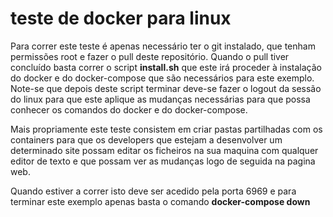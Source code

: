 ﻿# teste de docker para linux
 Para correr este teste é apenas necessário ter o git instalado, que tenham permissões root e fazer o pull deste repositório. Quando o pull tiver concluído basta correr o script **install.sh** que este irá proceder à instalação do docker e do docker-compose que são necessários para este exemplo. Note-se que depois deste script terminar deve-se fazer o logout da sessão do linux para que este aplique as mudanças necessárias para que possa conhecer os comandos do docker e do docker-compose.
 
 Mais propriamente este teste consistem em criar pastas partilhadas com os containers para que os developers que estejam a desenvolver um determinado site possam editar os ficheiros na sua maquina com qualquer editor de texto  e que possam ver as mudanças logo de seguida na pagina web.

Quando estiver a correr isto deve ser acedido pela porta 6969 e para terminar este exemplo apenas basta o comando **docker-compose down**

